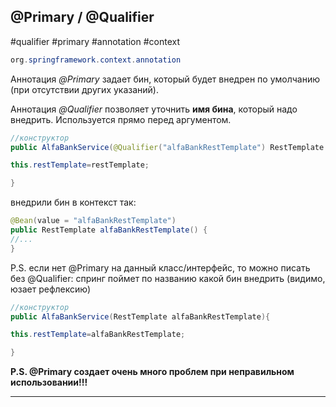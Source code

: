 
## @Primary / @Qualifier
#qualifier #primary #annotation #context 

```java
org.springframework.context.annotation
```

Аннотация _@Primary_ задает бин, который будет внедрен по умолчанию (при отсутствии других указаний).

Аннотация _@Qualifier_ позволяет уточнить **имя бина**, который надо внедрить. Используется прямо перед аргументом.


```java
//конструктор
public AlfaBankService(@Qualifier("alfaBankRestTemplate") RestTemplate restTemplate){

this.restTemplate=restTemplate;

}
```
внедрили бин в контекст так:
```java
@Bean(value = "alfaBankRestTemplate")  
public RestTemplate alfaBankRestTemplate() {
//...
}
```

P.S. если нет @Primary на данный класс/интерфейс, то можно писать без @Qualifier:
спринг поймет по названию какой бин внедрить (видимо, юзает рефлексию)
```java
//конструктор
public AlfaBankService(RestTemplate alfaBankRestTemplate){

this.restTemplate=alfaBankRestTemplate;

}
```


**P.S. 
@Primary создает очень много проблем при неправильном использовании!!!**

---

##